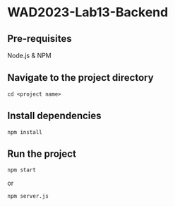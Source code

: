 # WAD2023-Lab13-Backend

## Pre-requisites
Node.js \& NPM

## Navigate to the project directory
```
cd <project name>
```

## Install dependencies
```
npm install
```

## Run the project
```
npm start
```

or 
```
npm server.js
```
